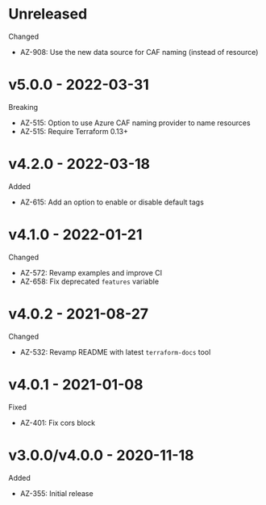 # Unreleased

Changed
  * AZ-908: Use the new data source for CAF naming (instead of resource)

# v5.0.0 - 2022-03-31

Breaking
  * AZ-515: Option to use Azure CAF naming provider to name resources
  * AZ-515: Require Terraform 0.13+

# v4.2.0 - 2022-03-18

Added
  * AZ-615: Add an option to enable or disable default tags

# v4.1.0 - 2022-01-21

Changed
  * AZ-572: Revamp examples and improve CI
  * AZ-658: Fix deprecated `features` variable

# v4.0.2 - 2021-08-27

Changed
  * AZ-532: Revamp README with latest `terraform-docs` tool

# v4.0.1 - 2021-01-08

Fixed
  * AZ-401: Fix cors block

# v3.0.0/v4.0.0 - 2020-11-18

Added
  * AZ-355: Initial release

